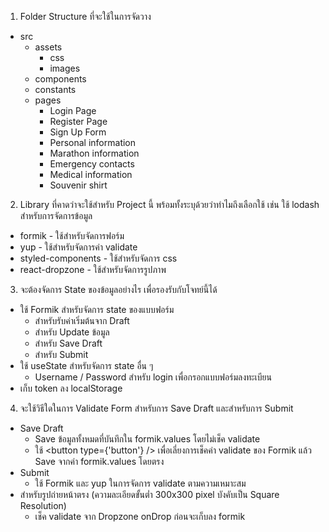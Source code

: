 1. Folder Structure ที่จะใช้ในการจัดวาง
* src
    * assets
        * css
        * images
    * components
    * constants
    * pages
        * Login Page
        * Register Page
        * Sign Up Form
        * Personal information
        * Marathon information
        * Emergency contacts
        * Medical information
        * Souvenir shirt

2. Library ที่คาดว่าจะใช้สำหรับ Project นี้ พร้อมทั้งระบุด้วยว่าทำไมถึงเลือกใช้ เช่น ใช้ lodash สำหรับการจัดการข้อมูล
* formik - ใช้สำหรับจัดการฟอร์ม
* yup - ใช้สำหรับจัดการค่า validate
* styled-components - ใช้สำหรับจัดการ css
* react-dropzone - ใช้สำหรับจัดการรูปภาพ

3. จะต้องจัดการ State ของข้อมูลอย่างไร เพื่อรองรับกับโจทย์นี้ได้
* ใช้ Formik สำหรับจัดการ state ของแบบฟอร์ม
    * สำหรับรับค่าเริ่มต้นจาก Draft
    * สำหรับ Update ข้อมูล
    * สำหรับ Save Draft
    * สำหรับ Submit
* ใช้ useState สำหรับจัดการ state อื่น ๆ
    * Username / Password สำหรับ login เพื่อกรอกแบบฟอร์มลงทะเบียน
* เก็บ token ลง localStorage

4. จะใช้วิธีใดในการ Validate Form สำหรับการ Save Draft และสำหรับการ Submit
* Save Draft
    * Save ข้อมูลทั้งหมดที่บันทึกใน formik.values โดยไม่เช็ค validate
    * ใช้ <button type={'button'} /> เพื่อเลี่ยงการเช็คค่า validate ของ Formik แล้ว Save จากค่า formik.values โดยตรง
* Submit 
    * ใช้ Formik และ yup ในการจัดการ validate ตามความเหมาะสม
* สำหรับรูปถ่ายหน้าตรง (ความละเอียดขั้นต่ำ 300x300 pixel บังคับเป็น Square Resolution)
    * เช็ค validate จาก Dropzone onDrop ก่อนจะเก็บลง formik

